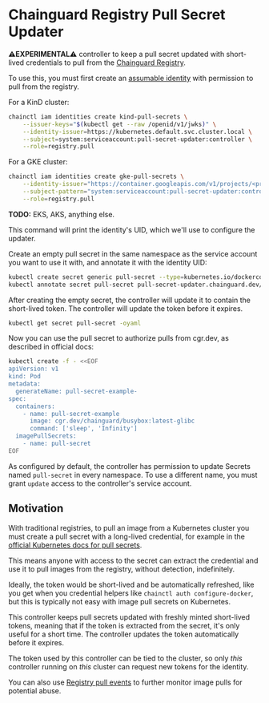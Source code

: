 # Chainguard Registry Pull Secret Updater

⚠️**EXPERIMENTAL**⚠️ controller to keep a pull secret updated with short-lived credentials to pull from the [Chainguard Registry](https://edu.chainguard.dev/chainguard/chainguard-images/registry/overview/).

To use this, you must first create an [assumable identity](https://edu.chainguard.dev/chainguard/chainguard-enforce/iam-groups/assumable-ids/) with permission to pull from the registry.

For a KinD cluster:

```sh
chainctl iam identities create kind-pull-secrets \
    --issuer-keys="$(kubectl get --raw /openid/v1/jwks)" \
    --identity-issuer=https://kubernetes.default.svc.cluster.local \
    --subject=system:serviceaccount:pull-secret-updater:controller \
    --role=registry.pull
```

For a GKE cluster:

```sh
chainctl iam identities create gke-pull-secrets \
    --identity-issuer="https://container.googleapis.com/v1/projects/<project>/locations/<location>/clusters/<cluster-name>" \
    --subject-pattern="system:serviceaccount:pull-secret-updater:controller" \
    --role=registry.pull
```

**TODO:** EKS, AKS, anything else.

This command will print the identity's UID, which we'll use to configure the updater.

Create an empty pull secret in the same namespace as the service account you want to use it with, and annotate it with the identity UID:

```sh
kubectl create secret generic pull-secret --type=kubernetes.io/dockerconfigjson --from-literal=.dockerconfigjson='{}'
kubectl annotate secret pull-secret pull-secret-updater.chainguard.dev/identity=<identity-UID>
```

After creating the empty secret, the controller will update it to contain the short-lived token.
The controller will update the token before it expires.

```sh
kubectl get secret pull-secret -oyaml
```

Now you can use the pull secret to authorize pulls from cgr.dev, as described in official docs:

```sh
kubectl create -f - <<EOF
apiVersion: v1
kind: Pod
metadata:
  generateName: pull-secret-example-
spec:
  containers:
    - name: pull-secret-example
      image: cgr.dev/chainguard/busybox:latest-glibc
      command: ['sleep', 'Infinity']
  imagePullSecrets:
    - name: pull-secret
EOF
```

As configured by default, the controller has permission to update Secrets named `pull-secret` in every namespace.
To use a different name, you must grant `update` access to the controller's service account.

## Motivation

With traditional registries, to pull an image from a Kubernetes cluster you must create a pull secret with a long-lived credential, for example in the [official Kubernetes docs for pull secrets](https://kubernetes.io/docs/tasks/configure-pod-container/pull-image-private-registry/#log-in-to-docker-hub).

This means anyone with access to the secret can extract the credential and use it to pull images from the registry, without detection, indefinitely.

Ideally, the token would be short-lived and be automatically refreshed, like you get when you credential helpers like `chainctl auth configure-docker`, but this is typically not easy with image pull secrets on Kubernetes.

This controller keeps pull secrets updated with freshly minted short-lived tokens, meaning that if the token is extracted from the secret, it's only useful for a short time.
The controller updates the token automatically before it expires.

The token used by this controller can be tied to the cluster, so only _this_ controller running on _this_ cluster can request new tokens for the identity.

You can also use [Registry pull events](https://edu.chainguard.dev/chainguard/chainguard-enforce/reference/events/#service-registry---pull) to further monitor image pulls for potential abuse.
